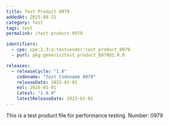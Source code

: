 ```yaml
---
title: Test Product 0979
addedAt: 2025-08-21
category: test
tags: test
permalink: /test-product-0979

identifiers:
  - cpe: cpe:2.3:a:testvendor:test_product_0979
  - purl: pkg:generic/test_product_0979@1.0.0

releases:
  - releaseCycle: "1.0"
    codename: "Test Codename 0979"
    releaseDate: 2025-01-01
    eol: 2026-01-01
    latest: "1.0.0"
    latestReleaseDate: 2025-01-01
---
```


This is a test product file for performance testing. Number: 0979
